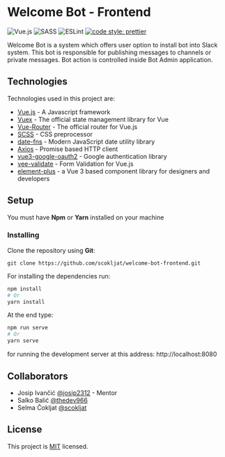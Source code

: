 # Welcome Bot - Frontend

![Vue.js](https://img.shields.io/badge/vuejs-%2335495e.svg?style=for-the-badge&logo=vuedotjs&logoColor=%234FC08D)
![SASS](https://img.shields.io/badge/SASS-hotpink.svg?style=for-the-badge&logo=SASS&logoColor=white)
![ESLint](https://img.shields.io/badge/ESLint-4B3263?style=for-the-badge&logo=eslint&logoColor=white)
[![code style: prettier](https://img.shields.io/badge/code_style-prettier-ff69b4.svg?style=flat-square)](https://github.com/prettier/prettier)

Welcome Bot is a system which offers user option to install bot into Slack system. This bot is
responsible for publishing messages to channels or private messages. Bot action is controlled
inside Bot Admin application.

## Technologies

Technologies used in this project are:

- [Vue.js](https://vuejs.org/) - A Javascript framework
- [Vuex](https://vuex.vuejs.org/) - The official state management library for Vue
- [Vue-Router](https://router.vuejs.org/) - The official router for Vue.js
- [SCSS](https://sass-lang.com/) - CSS preprocessor
- [date-fns](https://date-fns.org/) - Modern JavaScript date utility library
- [Axios](https://github.com/axios/axios) - Promise based HTTP client
- [vue3-google-oauth2](https://www.npmjs.com/package/vue3-google-oauth2) - Google authentication library
- [vee-validate](https://vee-validate.logaretm.com/v4/) - Form Validation for Vue.js
- [element-plus](https://element-plus.org/en-US/) - a Vue 3 based component library for designers and developers


## Setup

You must have **Npm** or **Yarn** installed on your machine

### Installing

Clone the repository using **Git**:

```
git clone https://github.com/scokljat/welcome-bot-frontend.git
```

For installing the dependencies run:

```bash
npm install
# Or
yarn install
```

At the end type:

```bash
npm run serve
# Or
yarn serve
```

for running the development server at this address: http://localhost:8080

## Collaborators

- Josip Ivančić [@josip2312](https://github.com/josip2312) - Mentor
- Salko Balić [@thedev966](https://github.com/thedev966)
- Selma Čokljat [@scokljat](https://github.com/scokljat)

## License

This project is [MIT](https://github.com/scokljat/welcome-bot-frontend/blob/main/LICENSE) licensed.
